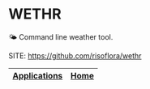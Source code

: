 # WETHR

 🌤️ Command line weather tool.

 SITE: https://github.com/risoflora/wethr

 | [Applications](https://portable-linux-apps.github.io/apps.html) | [Home](https://portable-linux-apps.github.io)
 | --- | --- |
